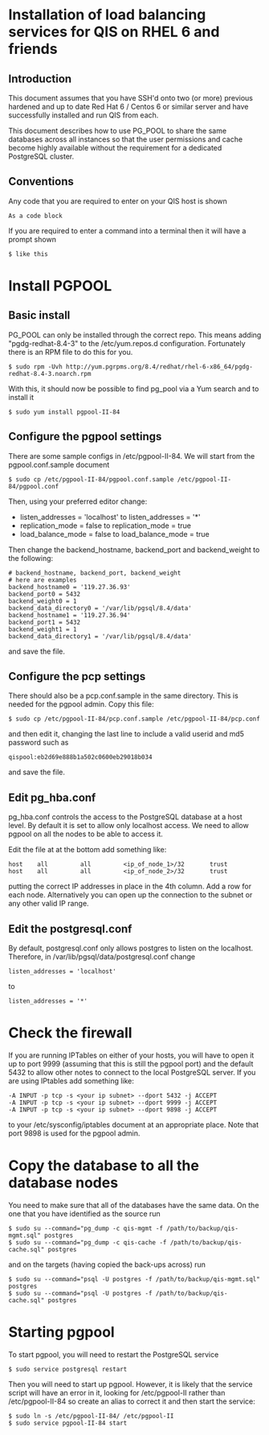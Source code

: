 Installation of load balancing services for QIS on RHEL 6 and friends
==========

## Introduction

This document assumes that you have SSH'd onto two (or more) previous hardened and up to date Red Hat 6 / Centos 6 or similar server and have successfully installed and run QIS from each.

This document describes how to use PG_POOL to share the same databases across all instances so that the user permissions and cache become highly available without the requirement for a dedicated PostgreSQL cluster.

## Conventions
Any code that you are required to enter on your QIS host is shown

    As a code block

If you are required to enter a command into a terminal then it will have a prompt shown

    $ like this


# Install PGPOOL

## Basic install

PG_POOL can only be installed through the correct repo. This means adding "pgdg-redhat-8.4-3" to the /etc/yum.repos.d configuration. Fortunately there is an RPM file to do this for you.

    $ sudo rpm -Uvh http://yum.pgrpms.org/8.4/redhat/rhel-6-x86_64/pgdg-redhat-8.4-3.noarch.rpm
    
With this, it should now be possible to find pg_pool via a Yum search and to install it

    $ sudo yum install pgpool-II-84
    

## Configure the pgpool settings

There are some sample configs in /etc/pgpool-II-84. We will start from the pgpool.conf.sample document

    $ sudo cp /etc/pgpool-II-84/pgpool.conf.sample /etc/pgpool-II-84/pgpool.conf
    
Then, using your preferred editor change:

* listen_addresses = 'localhost' to listen_addresses = '*'
* replication_mode = false to replication_mode = true
* load_balance_mode = false to load_balance_mode = true

Then change the backend_hostname, backend_port and backend_weight to the following:

    # backend_hostname, backend_port, backend_weight
    # here are examples
    backend_hostname0 = '119.27.36.93'
    backend_port0 = 5432
    backend_weight0 = 1
    backend_data_directory0 = '/var/lib/pgsql/8.4/data'
    backend_hostname1 = '119.27.36.94'
    backend_port1 = 5432
    backend_weight1 = 1
    backend_data_directory1 = '/var/lib/pgsql/8.4/data'

and save the file.

## Configure the pcp settings

There should also be a pcp.conf.sample in the same directory. This is needed for the pgpool admin. Copy this file:

    $ sudo cp /etc/pgpool-II-84/pcp.conf.sample /etc/pgpool-II-84/pcp.conf

and then edit it, changing the last line to include a valid userid and md5 password such as

    qispool:eb2d69e888b1a502c0600eb29018b034
    
and save the file.

## Edit pg_hba.conf

pg_hba.conf controls the access to the PostgreSQL database at a host level. By default it is set to allow only localhost access. We need to allow pgpool on all the nodes to be able to access it.

Edit the file at at the bottom add something like:

    host    all         all         <ip_of_node_1>/32       trust
    host    all         all         <ip_of_node_2>/32       trust

putting the correct IP addresses in place in the 4th column. Add a row for each node. Alternatively you can open up the connection to the subnet or any other valid IP range.

## Edit the postgresql.conf
By default, postgresql.conf only allows postgres to listen on the localhost. Therefore, in /var/lib/pgsql/data/postgresql.conf change 

    listen_addresses = 'localhost'

to

    listen_addresses = '*'
    

# Check the firewall

If you are running IPTables on either of your hosts, you will have to open it up to port 9999 (assuming that this is still the pgpool port) and the default 5432 to allow other notes to connect to the local PostgreSQL server. If you are using IPtables add something like:

    -A INPUT -p tcp -s <your ip subnet> --dport 5432 -j ACCEPT
    -A INPUT -p tcp -s <your ip subnet> --dport 9999 -j ACCEPT
    -A INPUT -p tcp -s <your ip subnet> --dport 9898 -j ACCEPT

to your /etc/sysconfig/iptables document at an appropriate place. Note that port 9898 is used for the pgpool admin.
    
# Copy the database to all the database nodes

You need to make sure that all of the databases have the same data. On the one that you have identified as the source run

    $ sudo su --command="pg_dump -c qis-mgmt -f /path/to/backup/qis-mgmt.sql" postgres
    $ sudo su --command="pg_dump -c qis-cache -f /path/to/backup/qis-cache.sql" postgres
    
and on the targets (having copied the back-ups across) run

    $ sudo su --command="psql -U postgres -f /path/to/backup/qis-mgmt.sql" postgres
    $ sudo su --command="psql -U postgres -f /path/to/backup/qis-cache.sql" postgres

# Starting pgpool

To start pgpool, you will need to restart the PostgreSQL service

    $ sudo service postgresql restart
    
Then you will need to start up pgpool. However, it is likely that the service script will have an error in it, looking for /etc/pgpool-II rather than /etc/pgpool-II-84 so create an alias to correct it and then start the service:
    
    $ sudo ln -s /etc/pgpool-II-84/ /etc/pgpool-II
    $ sudo service pgpool-II-84 start
    

    

